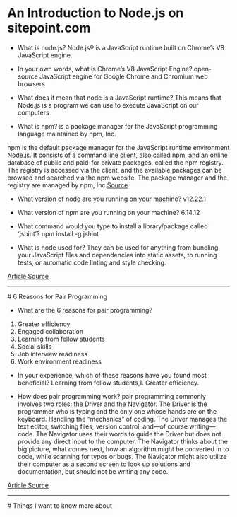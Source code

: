 # An Introduction to Node.js on sitepoint.com

- What is node.js?
Node.js® is a JavaScript runtime built on Chrome’s V8 JavaScript engine.


- In your own words, what is Chrome’s V8 JavaScript Engine?
 open-source JavaScript engine for Google Chrome and Chromium web browsers

- What does it mean that node is a JavaScript runtime?
This means that Node.js is a program we can use to execute JavaScript on our computers

- What is npm?
is a package manager for the JavaScript programming language maintained by npm, Inc.

npm is the default package manager for the JavaScript runtime environment Node.js. It consists of a command line client, also called npm, and an online database of public and paid-for private packages, called the npm registry. The registry is accessed via the client, and the available packages can be browsed and searched via the npm website. The package manager and the registry are managed by npm, Inc.[Source](https://en.wikipedia.org/wiki/Npm_(software))

- What version of node are you running on your machine?
v12.22.1

- What version of npm are you running on your machine?
6.14.12
- What command would you type to install a library/package called ‘jshint’?
npm install -g jshint

- What is node used for?
They can be used for anything from bundling your JavaScript files and dependencies into static assets, to running tests, or automatic code linting and style checking.

[Article Source](https://www.sitepoint.com/an-introduction-to-node-js/)

<hr/>
# 6 Reasons for Pair Programming

- What are the 6 reasons for pair programming?
1. Greater efficiency
2. Engaged collaboration
3. Learning from fellow students
4. Social skills
5. Job interview readiness
6. Work environment readiness

- In your experience, which of these reasons have you found most beneficial?
 Learning from fellow students,1. Greater efficiency.

- How does pair programming work?
pair programming commonly involves two roles: the Driver and the Navigator.
The Driver is the programmer who is typing and the only one whose hands are on the keyboard. Handling the “mechanics” of coding.
The Driver manages the text editor, switching files, version control, and—of course writing—code. The Navigator uses their words to guide the Driver but does not provide any direct input to the computer. The Navigator thinks about the big picture, what comes next, how an algorithm might be converted in to code, while scanning for typos or bugs. 
The Navigator might also utilize their computer as a second screen to look up solutions and documentation, but should not be writing any code.

[Article Source](https://www.codefellows.org/blog/6-reasons-for-pair-programming/)
<hr/>
# Things I want to know more about